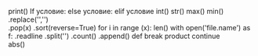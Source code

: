 print() 
If условие: 
else условие: 
elif условие 
int() 
str() 
max() 
min() 
.replace('','')  
.pop(x) 
.sort(reverse=True) 
for i in range (x): 
len() 
with open('file.name') as f: 
.readline 
.split('') 
.count() 
.append() 
def 
break 
product 
continue  
abs() 
 
